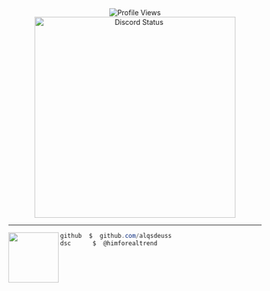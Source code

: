 <div align="center">
  <img src="[https://count.getloli.com/@alqsdeuss?name=alqsdeuss&theme=asoul&padding=7&offset=0&align=top&scale=1&pixelated=1&darkmode=auto](https://count.getloli.com/@alqsdeuss?name=alqsdeuss&theme=booru-r6gdrawfriends&padding=7&offset=0&align=top&scale=1&pixelated=1&darkmode=auto)" alt="Profile Views" />
</div>

<div align="center">
  <a href="https://discord.com/users/1106121476932898946">
    <img src="https://lanyard-profile-readme.vercel.app/api/1106121476932898946?bg=0d1117&animated=true&hideDiscriminator=false&borderRadius=25px" alt="Discord Status" width="400px" />
  </a>
</div>

---

<img align="left" src="https://31.media.tumblr.com/75e78a6a35b2f4c53dedb22b6eacb2b2/tumblr_mr3uapgZ511s1k544o1_500.gif" width="100"/>

```csharp
github  $  github.com/alqsdeuss
dsc      $  @himforealtrend
